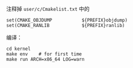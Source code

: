 注释掉 `user/c/Cmakelist.txt` 中的

```
set(CMAKE_OBJDUMP           ${PREFIX}objdump)
set(CMAKE_RANLIB            ${PREFIX}ranlib)
```



编译：

```
cd kernel
make env    # for first time
make run ARCH=x86_64 LOG=warn
```

